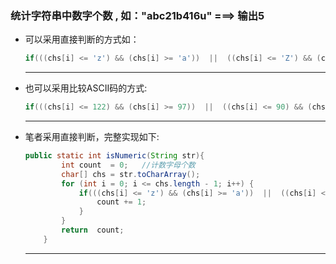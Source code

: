 ###  统计字符串中数字个数  , 如："abc21b416u" ===>  输出5

+ 可以采用直接判断的方式如：

  ```java
  if(((chs[i] <= 'z') && (chs[i] >= 'a'))  ||  ((chs[i] <= 'Z') && (chs[i] >= 'A')))
  ```

  ___

  

+ 也可以采用比较ASCII码的方式:

  ```java
  if(((chs[i] <= 122) && (chs[i] >= 97))  ||  ((chs[i] <= 90) && (chs[i] >= 65)))
  ```

  ___

  

+ 笔者采用直接判断，完整实现如下:

  ```java
  public static int isNumeric(String str){
          int count  = 0;	//计数字母个数
          char[] chs = str.toCharArray();
          for (int i = 0; i <= chs.length - 1; i++) {
              if(((chs[i] <= 'z') && (chs[i] >= 'a'))  ||  ((chs[i] <= 'Z') && (chs[i] >= 'A'))){
                  count += 1;
              }
          }
          return  count;
      }
  ```

  ____

  